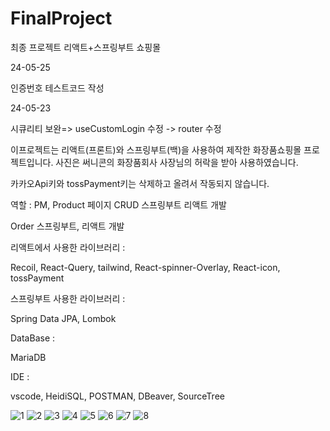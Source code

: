 # FinalProject
최종 프로젝트 리액트+스프링부트 쇼핑몰

24-05-25

인증번호 테스트코드 작성

24-05-23

시큐리티 보완=> useCustomLogin 수정 -> router 수정

이프로젝트는 리액트(프론트)와 스프링부트(백)을 사용하여 제작한 화장품쇼핑몰 프로젝트입니다.
사진은 써니콘의 화장품회사 사장님의 허락을 받아 사용하였습니다.

카카오Api키와 tossPayment키는 삭제하고 올려서 작동되지 않습니다. 

역할 : PM, Product 페이지 CRUD 스프링부트 리액트 개발

Order 스프링부트, 리액트 개발

리액트에서 사용한 라이브러리 : 

Recoil, React-Query, tailwind, React-spinner-Overlay, React-icon, tossPayment

스프링부트 사용한 라이브러리 : 

Spring Data JPA, Lombok

DataBase : 

MariaDB

IDE : 

vscode, HeidiSQL, POSTMAN, DBeaver, SourceTree

![1](https://github.com/yeunlee1/FinalProject/assets/151593456/5bc43473-74d4-467d-8e61-2004d8223848)
![2](https://github.com/yeunlee1/FinalProject/assets/151593456/bed93c64-df3c-410c-aca2-0d0e2f63543d)
![3](https://github.com/yeunlee1/FinalProject/assets/151593456/e2858bd1-f23a-4e8d-84b6-aef3d5941974)
![4](https://github.com/yeunlee1/FinalProject/assets/151593456/89c56940-0b91-4aa4-b361-7e4f0c847b29)
![5](https://github.com/yeunlee1/FinalProject/assets/151593456/37f18816-4bf0-4932-bcf1-f07304eaf79c)
![6](https://github.com/yeunlee1/FinalProject/assets/151593456/a0fef3c3-1d23-45b0-bcc1-93237205f691)
![7](https://github.com/yeunlee1/FinalProject/assets/151593456/a2ba41da-abe4-45a3-9913-f445389ec800)
![8](https://github.com/yeunlee1/FinalProject/assets/151593456/aefa59fe-050b-49e2-894b-915a2f908e06)





